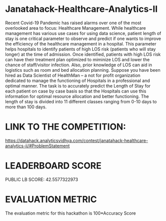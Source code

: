 # Janatahack-Healthcare-Analytics-II
Recent Covid-19 Pandemic has raised alarms over one of the most overlooked area to focus: Healthcare Management. While healthcare management has various use cases for using data science, patient length of stay is one critical parameter to observe and predict if one wants to improve the efficiency of the healthcare management in a hospital.   This parameter helps hospitals to identify patients of high LOS risk (patients who will stay longer) at the time of admission. Once identified, patients with high LOS risk can have their treatment plan optimized to miminize LOS and lower the chance of staff/visitor infection. Also, prior knowledge of LOS can aid in logistics such as room and bed allocation planning.  Suppose you have been hired as Data Scientist of HealthMan – a not for profit organization dedicated to manage the functioning of Hospitals in a professional and optimal manner. The task is to accurately predict the Length of Stay for each patient on case by case basis so that the Hospitals can use this information for optimal resource allocation and better functioning. The length of stay is divided into 11 different classes ranging from 0-10 days to more than 100 days.

# LINK TO THE COMPETITION:
https://datahack.analyticsvidhya.com/contest/janatahack-healthcare-analytics-ii/#ProblemStatement

# LEADERBOARD SCORE
PUBLIC LB SCORE: 42.5577322973

# EVALUATION METRIC
The evaluation metric for this hackathon is 100*Accuracy Score
